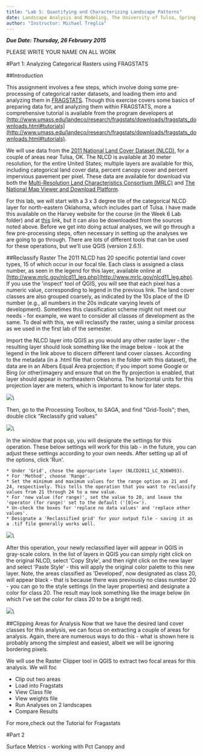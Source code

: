 ```yaml
---
title: "Lab 5: Quantifying and Characterizing Landscape Patterns"
date: Landscape Analysis and Modeling, The University of Tulsa, Spring 2015
author: "Instructor: Michael Treglia"
---
```


***Due Date: Thursday, 26 February 2015***

PLEASE WRITE YOUR NAME ON ALL WORK

#Part 1: Analyzing Categorical Rasters using FRAGSTATS

##Introduction

This assignment involves a few steps, which involve doing some pre-processing of categorical raster datasets, and loading them into and analyzing them in [FRAGSTATS](http://www.umass.edu/landeco/research/fragstats/fragstats.html).  Though this exercise covers some basics of preparing data for, and analyzing them within FRAGSTATS, more a comprehensive tutorial is available from the program developers at [http://www.umass.edu/landeco/research/fragstats/downloads/fragstats_downloads.html#tutorials](http://www.umass.edu/landeco/research/fragstats/downloads/fragstats_downloads.html#tutorials).

We will use data from the [2011 National Land Cover Dataset (NLCD)](http://www.mrlc.gov/nlcd2011.php), for a couple of areas near Tulsa, OK. The NLCD is available at 30 meter resolution, for the entire United States; multiple layers are available for this, including categorical land cover data, percent canopy cover and percent impervious pavement per pixel. These data are available for download via both the [Multi-Resolution Land Characteristics Consortium (MRLC)](http://www.mrlc.gov/) and [The National Map Viewer and Download Platform](http://viewer.nationalmap.gov/viewer/).

For this lab, we will start with a 3 x 3 degree tile of the categorical NLCD layer for north-eastern Oklahoma, which includes part of Tulsa. I have made this available on the Harvey website for the course (in the Week 6 Lab folder) and at [this](LINK) link, but it can also be downloaded from the sources noted above. Before we get into doing actual analyses, we will go through a few pre-processing steps, often necessary in setting up the analyses we are going to go through. There are lots of different tools that can be used for these operations, but we'll use QGIS (version 2.6.1).

##Reclassify Raster
The 2011 NLCD has 20 specific potential land cover types, 15 of which occur in our focal tile. Each class is assigned a class number, as seen in the legend for this layer, available online at [http://www.mrlc.gov/nlcd11_leg.php](http://www.mrlc.gov/nlcd11_leg.php). If you use the 'inspect' tool of QGIS, you will see that each pixel has a numeric value, corresponding to legend in the previous link. The land cover classes are also grouped coarsely, as indicated by the 10s place of the ID number (e.g., all numbers in the 20s indicate varying levels of development).  Sometimes this classification scheme might not meet our needs - for example, we want to consider all classes of development as the same. To deal with this, we will reclassify the raster, using a similar process as we used in the first lab of the semester.

Import the NLCD layer into QGIS as you would any other raster layer - the resulting layer should look something like the image below - look at the legend in the link above to discern different land cover classes. According to the metadata (in a .html file that comes in the folder with this dataset), the data are in an Albers Equal Area projection; if you import some Google or Bing (or other)imagery and ensure that on the fly projection is enabled, that layer should appear in northeastern Oklahoma. The horizontal units for this projection layer are meters, which is important to know for later steps.

![](./Images/NLCD_36_93.png)\

Then, go to the Processing Toolbox, to SAGA, and find "Grid-Tools"; then, double click "Reclassify grid values"

![](./Images/QGIS_Processing_ReclassSAGA.png)\

In the window that pops up, you will designate the settings for this operation. These below settings will work for this lab - in the future, you can adjust these settings according to your own needs. After setting up all of the options, click 'Run'.
	
	* Under 'Grid', chose the appropriate layer (NLCD2011_LC_N36W093).
	* For 'Method', choose 'Range'.
	* Set the minimum and maximum values for the range option as 21 and 24, respectively. This tells the operation that you want to reclassify values from 21 through 24 to a new value.
	* For 'new value (for range)', set the value to 20, and leave the 'operator (for range)' set to the default ('[0]<=').
	* Un-check the boxes for 'replace no data values' and 'replace other values'.
	* Designate a 'Reclassified grid' for your output file - saving it as a .tif file generally works well.
	
![](./Images/QGIS_Processing_ReclassSAGAFull.png)\

After this operation, your newly reclassified layer will appear in QGIS in gray-scale colors. In the list of layers in QGIS you can simply right click on the original NLCD, select 'Copy Style', and then right click on the new layer and select 'Paste Style' - this will apply the original color palette to this new layer.  Note, the areas classified as 'Developed', now designated as class 20, will appear black - that is because there was previously no class number 20 - you can go to the style settings (in the layer properties) and designate a color for class 20. The result may look something like the image below (in which I've set the color for class 20 to be a bright red).

![](./Images/NLCD_36_93_Reclass.png)\


##Clipping Areas for Analysis
Now that we have the desired land cover classes for this analysis, we can focus on extracting a couple of areas for analysis. Again, there are numerous ways to do this - what is shown here is probably among the simplest and easiest, albeit we will be ignoring bordering pixels. 

We will use the Raster Clipper tool in QGIS to extract two focal areas for this analysis. We will foc


* Clip out two areas
* Load into Fragstats
* View Class file
* View weights file
* Run Analyses on 2 landscapes
* Compare Results

For more,check out the Tutorial for Fragastats

#Part 2

Surface Metrics - working with Pct Canopy and 